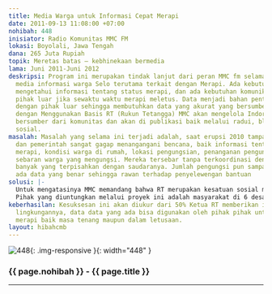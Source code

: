 ```yaml
---
title: Media Warga untuk Informasi Cepat Merapi
date: 2011-09-13 11:08:00 +07:00
nohibah: 448
inisiator: Radio Komunitas MMC FM
lokasi: Boyolali, Jawa Tengah
dana: 265 Juta Rupiah
topik: Meretas batas – kebhinekaan bermedia
lama: Juni 2011-Juni 2012
deskripsi: Program ini merupakan tindak lanjut dari peran MMC fm selama ini sebagai
  media informasi warga Selo terutama terkait dengan Merapi. Ada kebutuhan warga untuk
  mengetahui informasi tentang status merapi, dan ada kebutuhan komunikasi dengan
  pihak luar jika sewaktu waktu merapi meletus. Data menjadi bahan penting dalam berkomunikasi
  dengan pihak luar sehingga membutuhkan data yang akurat yang bersumber dari warga.
  dengan Menggunakan Basis RT (Rukun Tetangga) MMC akan mengelola Indormasi yang memang
  bersumber dari komunitas dan akan di publikasi baik melalui radui, blog dan jejaring
  sosial.
masalah: Masalah yang selama ini terjadi adalah, saat erupsi 2010 tampak bahwa warga
  dan pemerintah sangat gagap menangangani bencana, baik informasi tentang status
  merapi, kondisi warga di rumah, lokasi pengungsian, penanganan pengungsi, sampai
  sebaran warga yang mengungsi. Mereka tersebar tanpa terkoordinasi dengan baik sehingga
  banyak yang terpisahkan dengan saudaranya. Jumlah pengungsi pun sampai akhir tidak
  ada data yang benar sehingga rawan terhadap penyelewengan bantuan
solusi: |-
  Untuk mengatasinya MMC memandang bahwa RT merupakan kesatuan sosial masyarakat yang paling dasar dan memungkinkan untuk mengkoordinir warga dan menjadi basis sumber informasi yang akurat. Ide-nya MMC akan membangun database no HP para ketua RT di 6 Desa di Kecamatan Selo, kemudian akan membangun kesepakatan untuk mengelola informasi. Selain sebagi narasumber RT juga akan menjadi corong jika ada informasi yang bersumber dari Radio. Informasi ini akan di publish di Jalin Merapi, FB dan Twitter serta menjadi bahan siaran radio
  Pihak yang diuntungkan melalui proyek ini adalah masyarakat di 6 desa (Suroteleng, Samiran, Lencoh, Jrakah, Klakah, Tlogelele) Kecamatan, Selo, Boyolali dan  Pemerintah Kabupaten Boyolali, pemerintah desa dan BNPB
keberhasilan: Kesuksesan ini akan diukur dari 50% Ketua RT memberikan informasi di
  lingkungannya, data data yang ada bisa digunakan oleh pihak pihak untuk merespon
  merapi baik masa tenang maupun dalam letusaan.
layout: hibahcmb
---
```


![448](/static/img/hibahcmb/448.png){: .img-responsive }{: width="448" }

### {{ page.nohibah }} - {{ page.title }}

---

